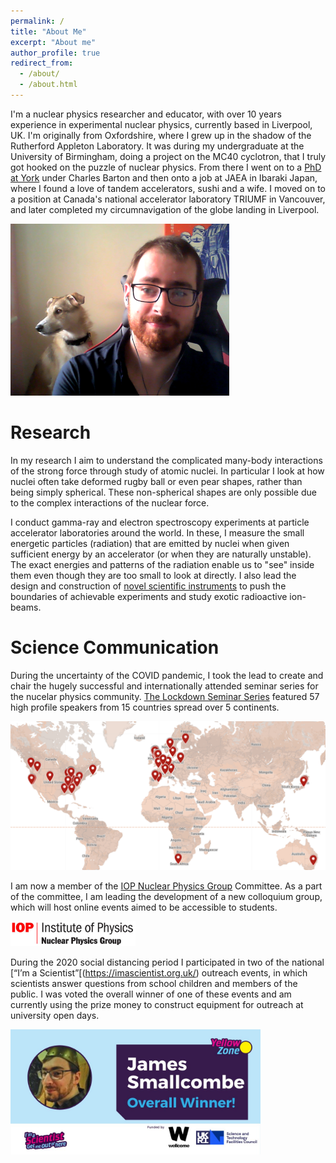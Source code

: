 ```yaml
---
permalink: /
title: "About Me"
excerpt: "About me"
author_profile: true
redirect_from: 
  - /about/
  - /about.html
---
```


<!--About Me
======-->
I'm a nuclear physics researcher and educator, with over 10 years experience in experimental nuclear physics, currently based in Liverpool, UK. I'm originally from Oxfordshire, where I grew up in the shadow of the Rutherford Appleton Laboratory. It was during my undergraduate at the University of Birmingham, doing a project on the MC40 cyclotron, that I truly got hooked on the puzzle of nuclear physics. From there I went on to a [PhD at York](https://etheses.whiterose.ac.uk/5136/) under Charles Barton and then onto a job at JAEA in Ibaraki Japan, where I found a love of tandem accelerators, sushi and a wife. I moved on to a position at Canada's national accelerator laboratory TRIUMF in Vancouver, and later completed my circumnavigation of the globe landing in Liverpool.

<!-- ![Picture of my dog and I in home office during lockdown](/images/AndDog1.png "Dog and I") -->
<img src="/images/AndDog1.png" alt="Picture of my dog and I in home office during lockdown" width="350"/>

<!-- **Research** -->
Research 
======
In my research I aim to understand the complicated many-body interactions of the strong force through study of atomic nuclei.
In particular I look at how nuclei often take deformed rugby ball or even pear shapes, rather than being simply spherical.
These non-spherical shapes are only possible due to the complex interactions of the nuclear force.

I conduct gamma-ray and electron spectroscopy experiments at particle accelerator laboratories around the world. In these, I measure the small energetic particles (radiation) that are emitted by nuclei when given sufficient energy by an accelerator (or when they are naturally unstable). The exact energies and patterns of the radiation enable us to "see" inside them even though they are too small to look at directly.
I also lead the design and construction of [novel scientific instruments](https://jsmallcombe.github.io/detectors/) to push the boundaries of achievable experiments and study exotic radioactive ion-beams.

Science Communication
======
During the uncertainty of the COVID pandemic, I took the lead to create and chair the hugely successful and inter­nationally attended seminar series for the nucelar physics community. [The Lockdown Seminar Series](http://www.lockdownseminars.co.uk/) featured 57 high­ profile speakers from 15 countries spread over 5 continents.

<img src="/images/LockdownSeminarsMap.png" alt="World map pinpointing international speaker localtions" width="600"/>

I am now a member of the [IOP Nuclear Physics Group](https://www.iop.org/physics-community/special-interest-groups/nuclear-physics-group) Committee. As a part of the committee, I am leading the development of a new colloquium group, which will host online events aimed to be accessible to students.

<img src="/images/iop.jpg" alt="IOP logo" width="200"/>

During the 2020 social distancing period I participated in two of the national [“I’m a Scientist”[(https://imascientist.org.uk/) outreach events, in which scientists answer questions from school children and members of the public. I was voted the overall winner of one of these events and am currently using the prize money to construct equipment for outreach at university open days.

<img src="/images/imasci.jpeg" alt="IOP logo" width="400"/>


